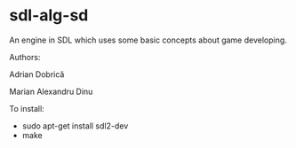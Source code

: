 sdl-alg-sd
==========

An engine in SDL which uses some basic concepts about game developing.

Authors:  

  Adrian Dobrică 
  
  Marian Alexandru Dinu
  
To install:
- sudo apt-get install sdl2-dev
- make
